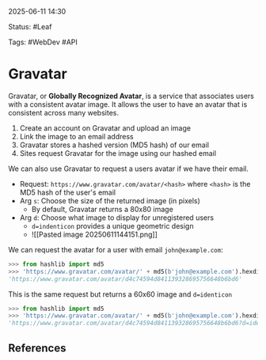 2025-06-11 14:30

Status: #Leaf

Tags: #WebDev #API 

# Gravatar
Gravatar, or **Globally Recognized Avatar**, is a service that associates users with a consistent avatar image. It allows the user to have an avatar that is consistent across many websites. 
1) Create an account on Gravatar and upload an image
2) Link the image to an email address
3) Gravatar stores a hashed version (MD5 hash) of our email
4) Sites request Gravatar for the image using our hashed email 

We can also use Gravatar to request a users avatar if we have their email. 
- Request: `https://www.gravatar.com/avatar/<hash>` where `<hash>` is the MD5 hash of the user's email 
- Arg `s`: Choose the size of the returned image (in pixels)
	- By default, Gravatar returns a 80x80 image
- Arg `d`: Choose what image to display for unregistered users
	- `d=indenticon` provides a unique geometric design
	- ![[Pasted image 20250611144151.png]]

We can request the avatar for a user with email `john@example.com`:
```python
>>> from hashlib import md5
>>> 'https://www.gravatar.com/avatar/' + md5(b'john@example.com').hexdigest()
'https://www.gravatar.com/avatar/d4c74594d841139328695756648b6bd6'
```
This is the same request but returns a 60x60 image and `d=identicon`
```python
>>> from hashlib import md5
>>> 'https://www.gravatar.com/avatar/' + md5(b'john@example.com').hexdigest()
'https://www.gravatar.com/avatar/d4c74594d841139328695756648b6bd6?d=identicon&s=60'
```
## References
